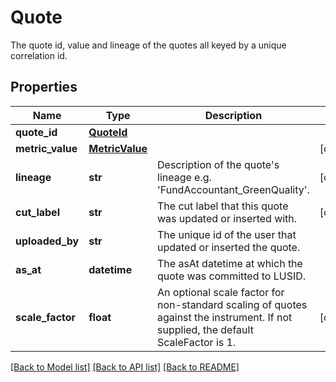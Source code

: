 # Quote

The quote id, value and lineage of the quotes all keyed by a unique correlation id.

## Properties
Name | Type | Description | Notes
------------ | ------------- | ------------- | -------------
**quote_id** | [**QuoteId**](QuoteId.md) |  | 
**metric_value** | [**MetricValue**](MetricValue.md) |  | [optional] 
**lineage** | **str** | Description of the quote&#39;s lineage e.g. &#39;FundAccountant_GreenQuality&#39;. | [optional] 
**cut_label** | **str** | The cut label that this quote was updated or inserted with. | [optional] 
**uploaded_by** | **str** | The unique id of the user that updated or inserted the quote. | 
**as_at** | **datetime** | The asAt datetime at which the quote was committed to LUSID. | 
**scale_factor** | **float** | An optional scale factor for non-standard scaling of quotes against the instrument. If not supplied, the default ScaleFactor is 1. | [optional] 

[[Back to Model list]](../README.md#documentation-for-models) [[Back to API list]](../README.md#documentation-for-api-endpoints) [[Back to README]](../README.md)


